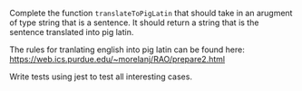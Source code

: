 Complete the function `translateToPigLatin` that should take in an arugment of type string that is a sentence. It should return a string that is the sentence translated into pig latin. 

The rules for tranlating english into pig latin can be found here:
https://web.ics.purdue.edu/~morelanj/RAO/prepare2.html

Write tests using jest to test all interesting cases.